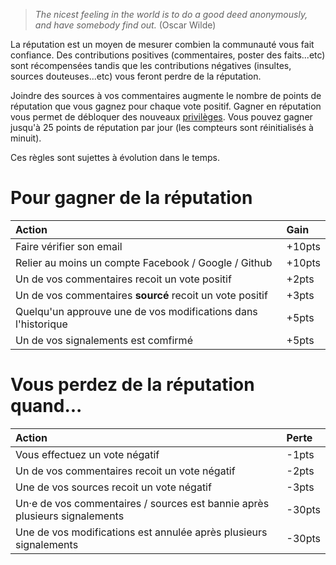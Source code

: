 > _The nicest feeling in the world is to do a good deed anonymously, and have somebody find out._
> (Oscar Wilde)

La réputation est un moyen de mesurer combien la communauté vous fait confiance.
Des contributions positives (commentaires, poster des faits...etc) sont récompensées
tandis que les contributions négatives (insultes, sources douteuses...etc) vous feront
perdre de la réputation.

Joindre des sources à vos commentaires augmente le nombre de points de réputation que
vous gagnez pour chaque vote positif.
Gagner en réputation vous permet de débloquer des nouveaux
[privilèges](/help/privileges). Vous pouvez gagner jusqu'à 25 points de réputation par
jour (les compteurs sont réinitialisés à minuit).

Ces règles sont sujettes à évolution dans le temps.

 
# Pour gagner de la réputation

| Action                                                         | Gain             |
|:---------------------------------------------------------------|:-----------------|
| Faire vérifier son email                                       | +10pts
| Relier au moins un compte Facebook / Google / Github           | +10pts
| Un de vos commentaires recoit un vote positif                  | +2pts
| Un de vos commentaires **sourcé** recoit un vote positif       | +3pts
| Quelqu'un approuve une de vos modifications dans l'historique  | +5pts
| Un de vos signalements est comfirmé                            | +5pts

# Vous perdez de la réputation quand...

| Action                                                                     | Perte            |
|:---------------------------------------------------------------------------|:-----------------|
| Vous effectuez un vote négatif                                             | -1pts
| Un de vos commentaires recoit un vote négatif                              | -2pts
| Une de vos sources recoit un vote négatif                                  | -3pts
| Un·e de vos commentaires / sources est bannie après plusieurs signalements | -30pts
| Une de vos modifications est annulée après plusieurs signalements          | -30pts